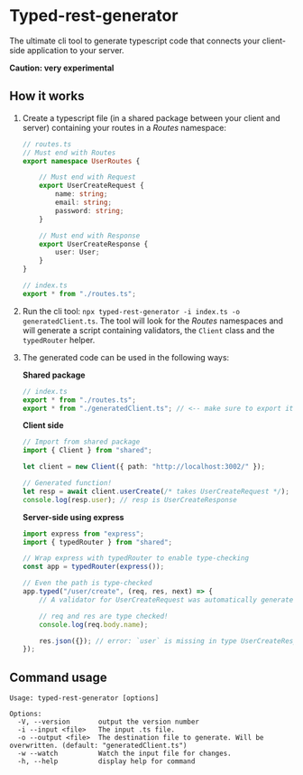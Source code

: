# Typed-rest-generator

The ultimate cli tool to generate typescript code that connects your client-side application to your server.

**Caution: very experimental**

## How it works

1. Create a typescript file (in a shared package between your client and server) containing your routes in a _Routes_ namespace:

    ```ts
    // routes.ts
    // Must end with Routes
    export namespace UserRoutes {

        // Must end with Request
        export UserCreateRequest {
            name: string;
            email: string;
            password: string;
        }

        // Must end with Response
        export UserCreateResponse {
            user: User;
        }
    }
    ```

    ```ts
    // index.ts
    export * from "./routes.ts";
    ```

2. Run the cli tool: `npx typed-rest-generator -i index.ts -o generatedClient.ts`. The tool will look for the _Routes_ namespaces and will generate a script containing validators, the `Client` class and the `typedRouter` helper.
3. The generated code can be used in the following ways:

    **Shared package**

    ```ts
    // index.ts
    export * from "./routes.ts";
    export * from "./generatedClient.ts"; // <-- make sure to export it first
    ```

    **Client side**

    ```ts
    // Import from shared package
    import { Client } from "shared";

    let client = new Client({ path: "http://localhost:3002/" });

    // Generated function!
    let resp = await client.userCreate(/* takes UserCreateRequest */);
    console.log(resp.user); // resp is UserCreateResponse
    ```

    **Server-side using express**

    ```ts
    import express from "express";
    import { typedRouter } from "shared";

    // Wrap express with typedRouter to enable type-checking
    const app = typedRouter(express());

    // Even the path is type-checked
    app.typed("/user/create", (req, res, next) => {
        // A validator for UserCreateRequest was automatically generated and tested on req.body.

        // req and res are type checked!
        console.log(req.body.name);

        res.json({}); // error: `user` is missing in type UserCreateResponse
    });
    ```

## Command usage

```
Usage: typed-rest-generator [options]

Options:
  -V, --version       output the version number
  -i --input <file>   The input .ts file.
  -o --output <file>  The destination file to generate. Will be overwritten. (default: "generatedClient.ts")
  -w --watch          Watch the input file for changes.
  -h, --help          display help for command
```
